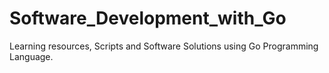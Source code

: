 # Software_Development_with_Go
Learning resources, Scripts and Software Solutions using Go Programming Language.
